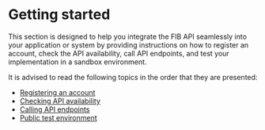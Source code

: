 # Getting started

This section is designed to help you integrate the FIB API seamlessly into your application or system by providing instructions on how to register an account, check the API availability, call API endpoints, and test your implementation in a sandbox environment.

It is advised to read the following topics in the order that they are presented:

- [Registering an account](/api_docs/Getting_started/Registering_an_account.md)
- [Checking API availability](/api_docs/Getting_started/Checking_API_availability.md)
- [Calling API endpoints](/api_docs/Getting_started/Calling_API_endpoints.md)
- [Public test environment](/api_docs/Getting_started/Public_test_environment.md)
